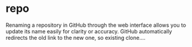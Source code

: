 # repo
Renaming a repository in GitHub through the web interface allows you to update its name easily for clarity or accuracy. GitHub automatically redirects the old link to the new one, so existing clone....
